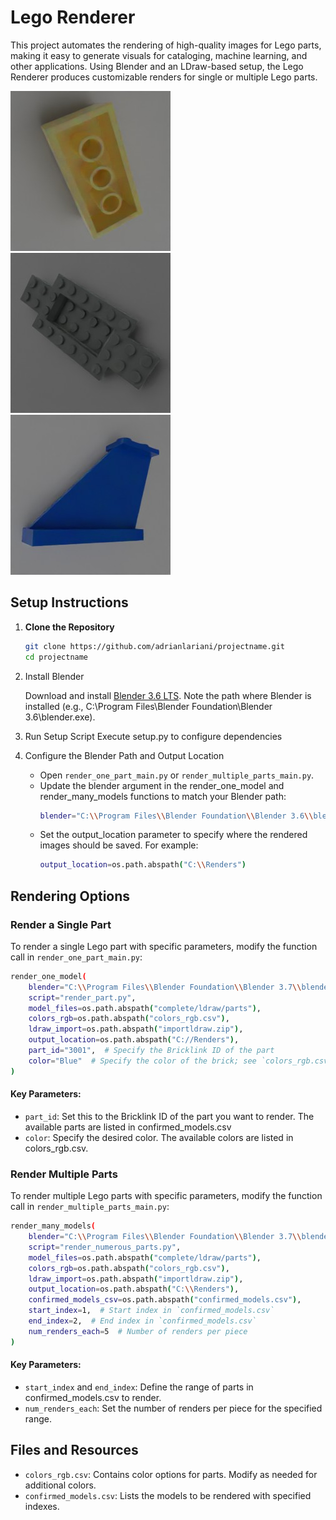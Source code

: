 # Lego Renderer

This project automates the rendering of high-quality images for Lego parts, making it easy to generate visuals for cataloging, machine learning, and other applications. Using Blender and an LDraw-based setup, the Lego Renderer produces customizable renders for single or multiple Lego parts.

![Lego Part Example 1](./assets/3001.jpg)
![Lego Part Example 2](./assets/30029.jpg)
![Lego Part Example 2](./assets/2340.jpg)

## Setup Instructions

1. **Clone the Repository**
   ```bash
   git clone https://github.com/adrianlariani/projectname.git
   cd projectname

2. Install Blender

    Download and install [Blender 3.6 LTS](https://www.blender.org/download/lts/3-6/).
    Note the path where Blender is installed (e.g., C:\Program Files\Blender Foundation\Blender 3.6\blender.exe).

3. Run Setup Script
    Execute setup.py to configure dependencies

4. Configure the Blender Path and Output Location

   - Open ```render_one_part_main.py``` or ```render_multiple_parts_main.py```.
   - Update the blender argument in the render_one_model and render_many_models functions to match your Blender path:
     ```bash
     blender="C:\\Program Files\\Blender Foundation\\Blender 3.6\\blender.exe"
     ```
   - Set the output_location parameter to specify where the rendered images should be saved. For example:
     ```bash
     output_location=os.path.abspath("C:\\Renders")
     ```

## Rendering Options
### Render a Single Part

To render a single Lego part with specific parameters, modify the function call in ```render_one_part_main.py```:
```bash
render_one_model(
    blender="C:\\Program Files\\Blender Foundation\\Blender 3.7\\blender.exe",
    script="render_part.py",
    model_files=os.path.abspath("complete/ldraw/parts"),
    colors_rgb=os.path.abspath("colors_rgb.csv"),
    ldraw_import=os.path.abspath("importldraw.zip"),
    output_location=os.path.abspath("C://Renders"),
    part_id="3001",  # Specify the Bricklink ID of the part
    color="Blue"  # Specify the color of the brick; see `colors_rgb.csv` for available options
)
```
#### Key Parameters:
- ```part_id```: Set this to the Bricklink ID of the part you want to render. The available parts are listed in confirmed_models.csv
- ```color```: Specify the desired color. The available colors are listed in colors_rgb.csv.

### Render Multiple Parts
To render multiple Lego parts with specific parameters, modify the function call in ```render_multiple_parts_main.py```:
```bash
render_many_models(
    blender="C:\\Program Files\\Blender Foundation\\Blender 3.7\\blender.exe",
    script="render_numerous_parts.py",
    model_files=os.path.abspath("complete/ldraw/parts"),
    colors_rgb=os.path.abspath("colors_rgb.csv"),
    ldraw_import=os.path.abspath("importldraw.zip"),
    output_location=os.path.abspath("C:\\Renders"),
    confirmed_models_csv=os.path.abspath("confirmed_models.csv"),
    start_index=1,  # Start index in `confirmed_models.csv`
    end_index=2,  # End index in `confirmed_models.csv`
    num_renders_each=5  # Number of renders per piece
)
```
#### Key Parameters:
- ```start_index``` and ```end_index```: Define the range of parts in confirmed_models.csv to render.
- ```num_renders_each```: Set the number of renders per piece for the specified range.

## Files and Resources
- ```colors_rgb.csv```: Contains color options for parts. Modify as needed for additional colors.
- ```confirmed_models.csv```: Lists the models to be rendered with specified indexes.
